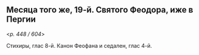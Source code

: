 
## Месяца того же, 19-й. Святого Феодора, иже в Пергии

<*p. 448 / 604*>

Стихиры, глас 8-й. Канон Феофана и седален, глас 4-й.    
